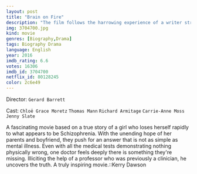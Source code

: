 ```yaml
---
layout: post
title: "Brain on Fire"
description: "The film follows the harrowing experience of a writer struggling with a rare neurological disease from when she first suffers symptoms to the many attempts at diagnosing it and the eventual discovery of the real cause of her illness. Based on the book, 'Brain On Fire', the true story of Susannah Cahalan, a journalist for the New York Post..."
img: 3704700.jpg
kind: movie
genres: [Biography,Drama]
tags: Biography Drama 
language: English
year: 2016
imdb_rating: 6.6
votes: 16306
imdb_id: 3704700
netflix_id: 80128245
color: 2c6e49
---
```

Director: `Gerard Barrett`  

Cast: `Chloë Grace Moretz` `Thomas Mann` `Richard Armitage` `Carrie-Anne Moss` `Jenny Slate` 

A fascinating movie based on a true story of a girl who loses herself rapidly to what appears to be Schizophrenia. With the unending hope of her parents and boyfriend, they push for an answer that is not as simple as mental illness. Even with all the medical tests demonstrating nothing physically wrong, one doctor feels deeply there is something they're missing. Illiciting the help of a professor who was previously a clinician, he uncovers the truth. A truly inspiring movie.::Kerry Dawson